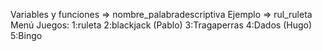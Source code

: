 
Variables y funciones => nombre_palabradescriptiva
Ejemplo => rul_ruleta
Menú
Juegos:
    1:ruleta
    2:blackjack (Pablo)
    3:Tragaperras
    4:Dados (Hugo)
    5:Bingo
